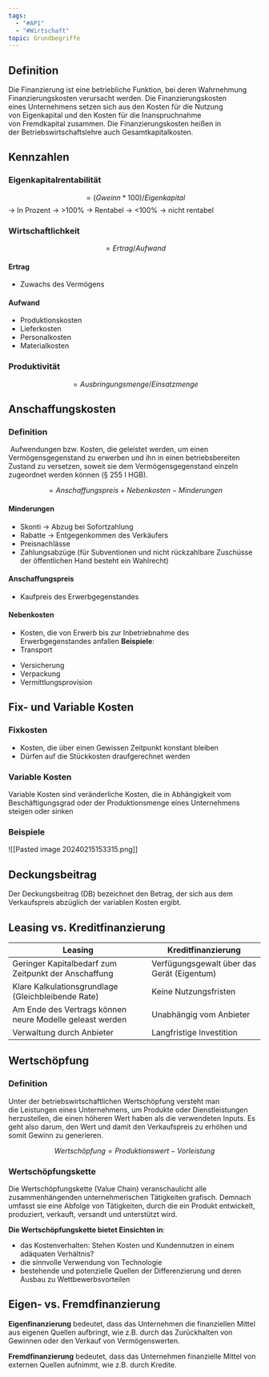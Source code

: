 ```yaml
---
tags:
  - "#AP1"
  - "#Wirtschaft"
topic: Grundbegriffe
---
```

## Definition
Die Finanzierung ist eine betriebliche Funktion, bei deren Wahrnehmung Finanzierungskosten verursacht werden. Die Finanzierungskosten eines Unternehmens setzen sich aus den Kosten für die Nutzung von Eigenkapital und den Kosten für die Inanspruchnahme von Fremdkapital zusammen. Die Finanzierungskosten heißen in der Betriebswirtschaftslehre auch Gesamtkapitalkosten.
## Kennzahlen
### Eigenkapitalrentabilität
$$=(Gweinn*100)/Eigenkapital$$-> In Prozent
-> >100% -> Rentabel
-> <100% -> nicht rentabel

### Wirtschaftlichkeit
$$=Ertrag/Aufwand$$
#### Ertrag
+ Zuwachs des Vermögens
#### Aufwand 
+ Produktionskosten
+ Lieferkosten
+ Personalkosten
+ Materialkosten
### Produktivität
$$=Ausbringungsmenge / Einsatzmenge$$
## Anschaffungskosten
### Definition
 Aufwendungen bzw. Kosten, die geleistet werden, um einen Vermögensgegenstand zu erwerben und ihn in einen betriebsbereiten Zustand zu versetzen, soweit sie dem Vermögensgegenstand einzeln zugeordnet werden können (§ 255 I HGB).

$$= Anschaffungspreis + Nebenkosten - Minderungen$$
#### Minderungen
+ Skonti -> Abzug bei Sofortzahlung
+ Rabatte -> Entgegenkommen des Verkäufers
+ Preisnachlässe
+ Zahlungsabzüge (für Subventionen und nicht rückzahlbare Zuschüsse der öffentlichen Hand besteht ein Wahlrecht)
#### Anschaffungspreis
+ Kaufpreis des Erwerbgegenstandes

#### Nebenkosten
+ Kosten, die von Erwerb bis zur Inbetriebnahme des Erwerbgegenstandes anfallen 
**Beispiele**:
+ Transport
- Versicherung
- Verpackung
- Vermittlungsprovision
## Fix- und Variable Kosten
### Fixkosten
+ Kosten, die über einen Gewissen Zeitpunkt konstant bleiben
+ Dürfen auf die Stückkosten draufgerechnet werden

### Variable Kosten
Variable Kosten sind veränderliche Kosten, die in Abhängigkeit vom Beschäftigungsgrad oder der Produktionsmenge eines Unternehmens steigen oder sinken

### Beispiele
![[Pasted image 20240215153315.png]]

## Deckungsbeitrag
Der Deckungsbeitrag (DB) bezeichnet den Betrag, der sich aus dem Verkaufspreis abzüglich der variablen Kosten ergibt.

## Leasing vs. Kreditfinanzierung
| Leasing                                              | Kreditfinanzierung                         |
| ---------------------------------------------------- | ------------------------------------------ |
| Geringer Kapitalbedarf zum Zeitpunkt der Anschaffung | Verfügungsgewalt über das Gerät (Eigentum) |
| Klare Kalkulationsgrundlage (Gleichbleibende Rate)   | Keine Nutzungsfristen                      |
| Am Ende des Vertrags können neure Modelle geleast werden                                                     | Unabhängig vom Anbieter                    |
| Verwaltung durch Anbieter                                                     | Langfristige Investition                                           |

## Wertschöpfung
### Definition
Unter der betriebswirtschaftlichen Wertschöpfung versteht man die Leistungen eines Unternehmens, um Produkte oder Dienstleistungen herzustellen, die einen höheren Wert haben als die verwendeten Inputs. Es geht also darum, den Wert und damit den Verkaufspreis zu erhöhen und somit Gewinn zu generieren.

$$Wertschöpfung = Produktionswert - Vorleistung$$
### Wertschöpfungskette
Die Wertschöpfungskette (Value Chain) veranschaulicht alle zusammenhängenden unternehmerischen Tätigkeiten grafisch. Demnach umfasst sie eine Abfolge von Tätigkeiten, durch die ein Produkt entwickelt, produziert, verkauft, versandt und unterstützt wird.

**Die Wertschöpfungskette bietet Einsichten in**:
- das Kostenverhalten: Stehen Kosten und Kundennutzen in einem adäquaten Verhältnis? 
- die sinnvolle Verwendung von Technologie 
- bestehende und potenzielle Quellen der Differenzierung und deren Ausbau zu Wettbewerbsvorteilen

## Eigen- vs. Fremdfinanzierung
**Eigenfinanzierung** bedeutet, dass das Unternehmen die finanziellen Mittel aus eigenen Quellen aufbringt, wie z.B. durch das Zurückhalten von Gewinnen oder den Verkauf von Vermögenswerten.

**Fremdfinanzierung** bedeutet, dass das Unternehmen finanzielle Mittel von externen Quellen aufnimmt, wie z.B. durch Kredite.